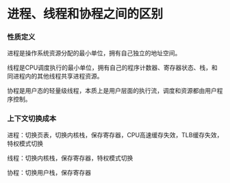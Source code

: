 # 进程、线程和协程之间的区别

### 性质定义

进程是操作系统资源分配的最小单位，拥有自己独立的地址空间。

线程是CPU调度执行的最小单位，拥有自己的程序计数器、寄存器状态、栈，和同进程内的其他线程共享进程资源。

协程是用户态的轻量级线程，本质上是用户层面的执行流，调度和资源都由用户程序控制。



### 上下文切换成本

进程：切换页表，切换内核栈，保存寄存器，CPU高速缓存失效，TLB缓存失效，特权模式切换

线程：切换内核栈，保存寄存器，特权模式切换

协程：切换用户栈，保存寄存器

